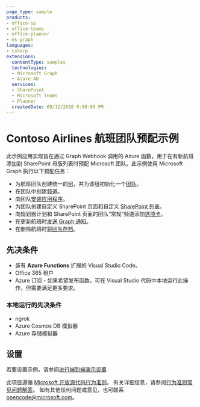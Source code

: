 ```yaml
---
page_type: sample
products:
- office-sp
- office-teams
- office-planner
- ms-graph
languages:
- csharp
extensions:
  contentType: samples
  technologies:
  - Microsoft Graph
  - Azure AD
  services:
  - SharePoint
  - Microsoft Teams
  - Planner
  createdDate: 09/12/2018 0:00:00 PM
---
```

# Contoso Airlines 航班团队预配示例

此示例应用实现旨在通过 Graph Webhook 调用的 Azure 函数，用于在有新航班添加到 SharePoint 母版列表时预配 Microsoft 团队。此示例使用 Microsoft Graph 执行以下预配任务：

- 为航班团队创建统一的[组](https://docs.microsoft.com/graph/api/resources/groups-overview?view=graph-rest-beta)，并为该组初始化一个[团队](https://docs.microsoft.com/graph/api/resources/teams-api-overview?view=graph-rest-beta)。
- 在团队中创建[频道](https://docs.microsoft.com/graph/api/resources/channel?view=graph-rest-beta)。
- 向团队[安装应用程序](https://docs.microsoft.com/graph/api/resources/teamsapp?view=graph-rest-beta)。
- 为团队创建自定义 SharePoint 页面和自定义 [SharePoint 列表](https://docs.microsoft.com/graph/api/resources/list?view=graph-rest-beta)。
- 向规划器计划和 SharePoint 页面的团队“常规”频道添加[选项卡](https://docs.microsoft.com/graph/api/resources/teamstab?view=graph-rest-beta)。
- 在更新航班时[发送 Graph 通知](https://docs.microsoft.com/graph/api/resources/projectrome-notification?view=graph-rest-beta)。
- 在删除航班时[将团队存档](https://docs.microsoft.com/graph/api/team-archive?view=graph-rest-beta)。

## 先决条件

- 装有 **Azure Functions** 扩展的 Visual Studio Code。
- Office 365 租户
- Azure 订阅 - 如果希望发布函数。可在 Visual Studio 代码中本地运行此操作，但需要满足更多要求。

### 本地运行的先决条件

- ngrok
- Azure Cosmos DB 模拟器
- Azure 存储模拟器

## 设置

若要设置示例，请参阅[进行端到端演示设置](SETUP.md)

此项目遵循 [Microsoft 开放源代码行为准则](https://opensource.microsoft.com/codeofconduct/)。
有关详细信息，请参阅[行为准则常见问题解答](https://opensource.microsoft.com/codeofconduct/faq/)。
如有其他任何问题或意见，也可联系 [opencode@microsoft.com](mailto:opencode@microsoft.com)。